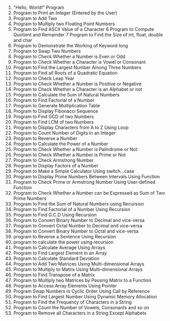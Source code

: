 1.    "Hello, World!" Program
  2.   Program to Print an Integer (Entered by the User)
  3.   Program to Add Two 
  4.   Program to Multiply two Floating Point Numbers
  5.   Program to Find ASCII Value of a Character
  6    Program to Compute Quotient and Remainder
  7    Program to Find the Size of int, float, double and char
  8.   Program to Demonstrate the Working of Keyword long
  9.   Program to Swap Two Numbers
  10.  Program to Check Whether a Number is Even or Odd
  11.  Program to Check Whether a Character is Vowel or Consonant
  12.  Program to Find the Largest Number Among Three Numbers
  13.  Program to Find all Roots of a Quadratic Equation
  14.  Program to Check Leap Year
  15.  Program to Check Whether a Number is Positive or Negative
  16.  Program to Check Whether a Character is an Alphabet or not
  17.  Program to Calculate the Sum of Natural Numbers
  18.  Program to Find Factorial of a Number
  19.  Program to Generate Multiplication Table
  20.  Program to Display Fibonacci Sequence
  21.  Program to Find GCD of two Numbers
  22.  Program to Find LCM of two Numbers
  23.  Program to Display Characters from A to Z Using Loop
  24.  Program to Count Number of Digits in an Integer
  25.  Program to Reverse a Number
  26.  Program to Calculate the Power of a Number
  27.  Program to Check Whether a Number is Palindrome or Not
  28.  Program to Check Whether a Number is Prime or Not
  29.  Program to Check Armstrong Number
  30.  Program to Display Factors of a Number
  31.  Program to Make a Simple Calculator Using switch...case
  32.  Program to Display Prime Numbers Between Intervals Using Function
  33.  Program to Check Prime or Armstrong Number Using User-defined Function
  34.  Program to Check Whether a Number can be Expressed as Sum of Two Prime Numbers
  35.  Program to Find the Sum of Natural Numbers using Recursion
  36.  Program to Find Factorial of a Number Using Recursion
  37.  Program to Find G.C.D Using Recursion
  38.  Program to Convert Binary Number to Decimal and vice-versa
  39.  Program to Convert Octal Number to Decimal and vice-versa
  40.  Program to Convert Binary Number to Octal and vice-versa
  41.  program to Reverse a Sentence Using Recursion
  42.  program to calculate the power using recursion
  43.  Program to Calculate Average Using Arrays
  44.  Program to Find Largest Element in an Array
  45.  Program to Calculate Standard Deviation
  46.  Program to Add Two Matrices Using Multi-dimensional Arrays
  47.  Program to Multiply to Matrix Using Multi-dimensional Arrays
  48.  Program to Find Transpose of a Matrix
  49.  Program to Multiply two Matrices by Passing Matrix to a Function
   50. Program to Access Array Elements Using Pointer
   51. Program Swap Numbers in Cyclic Order Using Call by Reference
   52. Program to Find Largest Number Using Dynamic Memory Allocation
   53. Program to Find the Frequency of Characters in a String
   54. Program to Count the Number of Vowels, Consonants and so on
   55. Program to Remove all Characters in a String Except Alphabets
